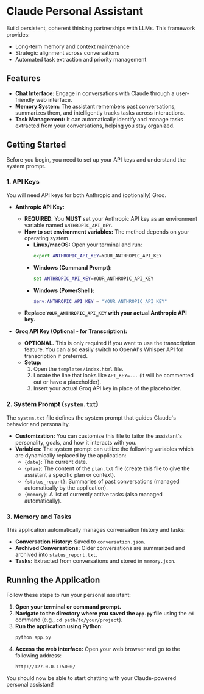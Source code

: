 # Claude Personal Assistant

Build persistent, coherent thinking partnerships with LLMs. This framework provides:
- Long-term memory and context maintenance
- Strategic alignment across conversations
- Automated task extraction and priority management

## Features

- **Chat Interface:** Engage in conversations with Claude through a user-friendly web interface.
- **Memory System:** The assistant remembers past conversations, summarizes them, and intelligently tracks tasks across interactions.
- **Task Management:**  It can automatically identify and manage tasks extracted from your conversations, helping you stay organized.

## Getting Started

Before you begin, you need to set up your API keys and understand the system prompt.

### 1. API Keys

You will need API keys for both Anthropic and (optionally) Groq.

- **Anthropic API Key:**
    - **REQUIRED.** You **MUST** set your Anthropic API key as an environment variable named `ANTHROPIC_API_KEY`.
    - **How to set environment variables:** The method depends on your operating system.
        - **Linux/macOS:** Open your terminal and run:
          ```bash
          export ANTHROPIC_API_KEY=YOUR_ANTHROPIC_API_KEY
          ```
        - **Windows (Command Prompt):**
          ```cmd
          set ANTHROPIC_API_KEY=YOUR_ANTHROPIC_API_KEY
          ```
        - **Windows (PowerShell):**
          ```powershell
          $env:ANTHROPIC_API_KEY = "YOUR_ANTHROPIC_API_KEY"
          ```
    - **Replace `YOUR_ANTHROPIC_API_KEY` with your actual Anthropic API key.**

- **Groq API Key (Optional - for Transcription):**
    - **OPTIONAL.**  This is only required if you want to use the transcription feature. You can also easily switch to OpenAI's Whisper API for transcription if preferred.
    - **Setup:**
        1. Open the `templates/index.html` file.
        2. Locate the line that looks like `API_KEY=...` (it will be commented out or have a placeholder).
        3. Insert your actual Groq API key in place of the placeholder.

### 2. System Prompt (`system.txt`)

The `system.txt` file defines the system prompt that guides Claude's behavior and personality.

- **Customization:** You can customize this file to tailor the assistant's personality, goals, and how it interacts with you.
- **Variables:** The system prompt can utilize the following variables which are dynamically replaced by the application:
    - `{date}`:  The current date.
    - `{plan}`:  The content of the `plan.txt` file (create this file to give the assistant a specific plan or context).
    - `{status_report}`: Summaries of past conversations (managed automatically by the application).
    - `{memory}`: A list of currently active tasks (also managed automatically).

### 3. Memory and Tasks

This application automatically manages conversation history and tasks:

- **Conversation History:** Saved to `conversation.json`.
- **Archived Conversations:** Older conversations are summarized and archived into `status_report.txt`.
- **Tasks:** Extracted from conversations and stored in `memory.json`.

## Running the Application

Follow these steps to run your personal assistant:

1. **Open your terminal or command prompt.**
2. **Navigate to the directory where you saved the `app.py` file** using the `cd` command (e.g., `cd path/to/your/project`).
3. **Run the application using Python:**
   ```bash
   python app.py
   ```
4. **Access the web interface:** Open your web browser and go to the following address:
   ```
   http://127.0.0.1:5000/
   ```

You should now be able to start chatting with your Claude-powered personal assistant!

